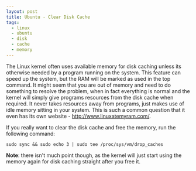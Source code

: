 ```yaml
---
layout: post
title: Ubuntu - Clear Disk Cache
tags:
  - linux
  - ubuntu
  - disk
  - cache
  - memory
---
```


The Linux kernel often uses available memory for disk caching unless its otherwise needed by a program running on the system. This feature can speed up the system, but the RAM will be marked as used in the top command. It might seem that you are out of memory and need to do something to resolve the problem, when in fact everything is normal and the kernel will simply give programs resources from the disk cache when required. It never takes resources away from programs, just makes use of idle memory sitting in your system. This is such a common question that it even has its own website - <http://www.linuxatemyram.com/>.

If you really want to clear the disk cache and free the memory, run the following command:

`sudo sync && sudo echo 3 | sudo tee /proc/sys/vm/drop_caches`

**Note**: there isn't much point though, as the kernel will just start using the memory again for disk caching straight after you free it.